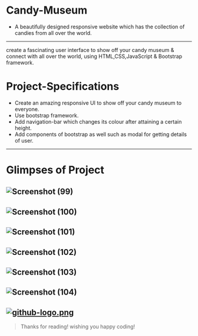 # Candy-Museum
* A beautifully designed responsive website which has the collection of candies from all over the world.
---
create a fascinating user interface to show off your candy museum & connect with all over the world, using HTML,CSS,JavaScript & Bootstrap framework. 

# Project-Specifications
* Create an amazing responsive UI to show off your candy museum to everyone.
* Use bootstrap framework.
* Add navigation-bar which changes its colour after attaining a certain height. 
* Add components of bootstrap as well such as modal for getting details of user.
---
# Glimpses of Project

![Screenshot (99)](https://user-images.githubusercontent.com/97685305/151918285-0dc18f2b-3794-462e-8c90-b254d73843d1.png)
---
![Screenshot (100)](https://user-images.githubusercontent.com/97685305/151918341-3478c246-c110-4156-81d0-474fd326b5be.png)
---
![Screenshot (101)](https://user-images.githubusercontent.com/97685305/151918357-19776d7c-52d4-4d03-9217-25e1606f499d.png)
---
![Screenshot (102)](https://user-images.githubusercontent.com/97685305/151918377-5da96ea6-e8b9-4a21-8649-346dd7a02797.png)
---
![Screenshot (103)](https://user-images.githubusercontent.com/97685305/151918414-f17c911f-f25b-4b4e-822d-041d5a560f86.png)
---
![Screenshot (104)](https://user-images.githubusercontent.com/97685305/151918468-818f4f82-d544-4484-868b-7a4e370ff2f0.png)
---
[![github-logo.png](https://i.postimg.cc/jdCTfzPG/github-logo.png)](https://postimg.cc/HVGFD8S2)
---
> Thanks for reading! wishing you happy coding!
